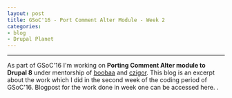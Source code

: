 ```yaml
---
layout: post
title: GSoC'16 - Port Comment Alter Module - Week 2
categories:
- blog
- Drupal Planet
---
```


---

As part of GSoC'16 I'm working on **Porting Comment Alter module to Drupal 8** under mentorship of [boobaa][] and [czigor][]. This blog is an excerpt about the work which I did in the second week of the coding period of GSoC'16. Blogpost for the work done in week one can be accessed here. .


[boobaa]:https://www.drupal.org/u/boobaa
[czigor]:https://www.drupal.org/u/czigor
[github_repo]:https://github.com/anchal29/comment_alter
